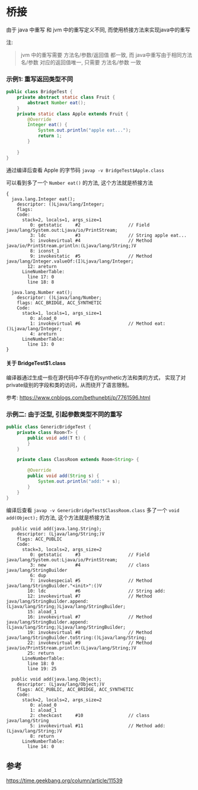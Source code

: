 # 桥接

由于 java 中重写 和 jvm 中的重写定义不同, 
而使用桥接方法来实现java中的重写

注: 

> jvm 中的重写需要 方法名/参数/返回值 都一致, 
> 而 java中重写由于相同方法名/参数 对应的返回值唯一, 只需要 方法名/参数 一致

### 示例1: 重写返回类型不同

```java
public class BridgeTest {
    private abstract static class Fruit {
        abstract Number eat();
    }
    private static class Apple extends Fruit {
        @Override
        Integer eat() {
            System.out.println("apple eat...");
            return 1;
        }
        
    }
}
```

通过编译后查看 Apple 的字节码 `javap -v BridgeTest$Apple.class`

可以看到多了一个  `Number eat()` 的方法, 这个方法就是桥接方法


```
{
  java.lang.Integer eat();
    descriptor: ()Ljava/lang/Integer;
    flags:
    Code:
      stack=2, locals=1, args_size=1
         0: getstatic     #2                  // Field java/lang/System.out:Ljava/io/PrintStream;
         3: ldc           #3                  // String apple eat...
         5: invokevirtual #4                  // Method java/io/PrintStream.println:(Ljava/lang/String;)V
         8: iconst_1
         9: invokestatic  #5                  // Method java/lang/Integer.valueOf:(I)Ljava/lang/Integer;
        12: areturn
      LineNumberTable:
        line 17: 0
        line 18: 8

  java.lang.Number eat();
    descriptor: ()Ljava/lang/Number;
    flags: ACC_BRIDGE, ACC_SYNTHETIC
    Code:
      stack=1, locals=1, args_size=1
         0: aload_0
         1: invokevirtual #6                  // Method eat:()Ljava/lang/Integer;
         4: areturn
      LineNumberTable:
        line 13: 0
}
```

#### 关于 BridgeTest$1.class

编译器通过生成一些在源代码中不存在的synthetic方法和类的方式，
实现了对private级别的字段和类的访问，从而绕开了语言限制。

参考: https://www.cnblogs.com/bethunebtj/p/7761596.html

### 示例二: 由于泛型, 引起参数类型不同的重写

```java
public class GenericBridgeTest {
    private class Room<T> {
        public void add(T t) {
        }
    }

    private class ClassRoom extends Room<String> {

        @Override
        public void add(String s) {
            System.out.println("add:" + s);
        }
    }
}
```

编译后查看 `javap -v GenericBridgeTest$ClassRoom.class`
多了一个  `void add(Object);` 的方法, 这个方法就是桥接方法

```
  public void add(java.lang.String);
    descriptor: (Ljava/lang/String;)V
    flags: ACC_PUBLIC
    Code:
      stack=3, locals=2, args_size=2
         0: getstatic     #3                  // Field java/lang/System.out:Ljava/io/PrintStream;
         3: new           #4                  // class java/lang/StringBuilder
         6: dup
         7: invokespecial #5                  // Method java/lang/StringBuilder."<init>":()V
        10: ldc           #6                  // String add:
        12: invokevirtual #7                  // Method java/lang/StringBuilder.append:(Ljava/lang/String;)Ljava/lang/StringBuilder;
        15: aload_1
        16: invokevirtual #7                  // Method java/lang/StringBuilder.append:(Ljava/lang/String;)Ljava/lang/StringBuilder;
        19: invokevirtual #8                  // Method java/lang/StringBuilder.toString:()Ljava/lang/String;
        22: invokevirtual #9                  // Method java/io/PrintStream.println:(Ljava/lang/String;)V
        25: return
      LineNumberTable:
        line 18: 0
        line 19: 25

  public void add(java.lang.Object);
    descriptor: (Ljava/lang/Object;)V
    flags: ACC_PUBLIC, ACC_BRIDGE, ACC_SYNTHETIC
    Code:
      stack=2, locals=2, args_size=2
         0: aload_0
         1: aload_1
         2: checkcast     #10                 // class java/lang/String
         5: invokevirtual #11                 // Method add:(Ljava/lang/String;)V
         8: return
      LineNumberTable:
        line 14: 0

```


## 参考

https://time.geekbang.org/column/article/11539

